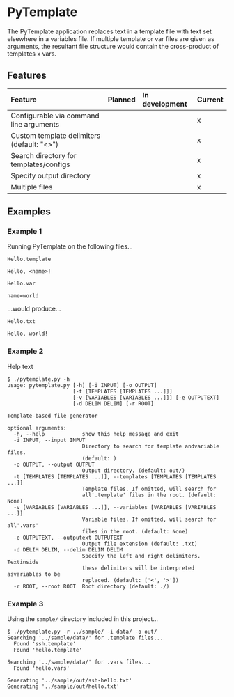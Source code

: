 # PyTemplate

The PyTemplate application replaces text in a template file with text set elsewhere in a variables file.
If multiple template or var files are given as arguments, the resultant file structure would contain
the cross-product of templates x vars.

## Features

| Feature | Planned | In development | Current |
|:--------|:--------|:---------------|:--------|
| Configurable via command line arguments | | | x |
| Custom template delimiters (default: "<>") | | | x |
| Search directory for templates/configs | | | x |
| Specify output directory | | | x |
| Multiple files | | | x |

## Examples

### Example 1

Running PyTemplate on the following files...

`Hello.template`
```
Hello, <name>!
```

`Hello.var`
```
name=world
```

...would produce...

`Hello.txt`
```
Hello, world!
```
### Example 2

Help text

```
$ ./pytemplate.py -h
usage: pytemplate.py [-h] [-i INPUT] [-o OUTPUT]
                     [-t [TEMPLATES [TEMPLATES ...]]]
                     [-v [VARIABLES [VARIABLES ...]]] [-e OUTPUTEXT]
                     [-d DELIM DELIM] [-r ROOT]

Template-based file generator

optional arguments:
  -h, --help            show this help message and exit
  -i INPUT, --input INPUT
                        Directory to search for template andvariable files.
                        (default: )
  -o OUTPUT, --output OUTPUT
                        Output directory. (default: out/)
  -t [TEMPLATES [TEMPLATES ...]], --templates [TEMPLATES [TEMPLATES ...]]
                        Template files. If omitted, will search for
                        all'.template' files in the root. (default: None)
  -v [VARIABLES [VARIABLES ...]], --variables [VARIABLES [VARIABLES ...]]
                        Variable files. If omitted, will search for all'.vars'
                        files in the root. (default: None)
  -e OUTPUTEXT, --outputext OUTPUTEXT
                        Output file extension (default: .txt)
  -d DELIM DELIM, --delim DELIM DELIM
                        Specify the left and right delimiters. Textinside
                        these delimiters will be interpreted asvariables to be
                        replaced. (default: ['<', '>'])
  -r ROOT, --root ROOT  Root directory (default: ./)
```

### Example 3

Using the `sample/` directory included in this project...

```
$ ./pytemplate.py -r ../sample/ -i data/ -o out/
Searching '../sample/data/' for .template files...
  Found 'ssh.template'
  Found 'hello.template'

Searching '../sample/data/' for .vars files...
  Found 'hello.vars'

Generating '../sample/out/ssh-hello.txt'
Generating '../sample/out/hello.txt'
```
